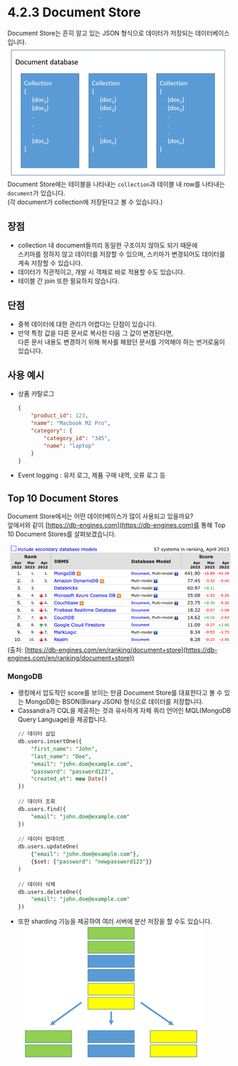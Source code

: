 # 4.2.3 Document Store

Document Store는 흔히 알고 있는 JSON 형식으로 데이터가 저장되는 데이터베이스 입니다.
<br>![document_db](./images/4.2.3_document_db.png)
<br>Document Store에는 테이블을 나타내는 `collection`과 테이블 내 row를 나타내는 `document`가 있습니다.
<br>(각 document가 collection에 저장된다고 볼 수 있습니다.)

## 장점
- collection 내 document들끼리 동일한 구조이지 않아도 되기 때문에
<br>스키마를 정하지 않고 데이터를 저장할 수 있으며, 스키마가 변경되어도 데이터를 계속 저장할 수 있습니다.
- 데이터가 직관적이고, 개발 시 객체로 바로 적용할 수도 있습니다.
- 테이블 간 join 또한 필요하지 않습니다.

## 단점
- 중복 데이터에 대한 관리가 어렵다는 단점이 있습니다.
- 만약 특정 값을 다른 문서로 복사한 다음 그 값이 변경된다면,
<br>다른 문서 내용도 변경하기 위해 복사를 해왔던 문서를 기억해야 하는 번거로움이 있습니다.

## 사용 예시
- 상품 카탈로그
    ```json
    {
        "product_id": 123,
        "name": "Macbook M2 Pro",
        "category": {
            "category_id": "345",
            "name": "laptop"
        }
    }
    ```
- Event logging : 유저 로그, 제품 구매 내역, 오류 로그 등

## Top 10 Document Stores

Document Store에서는 어떤 데이터베이스가 많이 사용되고 있을까요?
<br>앞에서와 같이 [https://db-engines.com](https://db-engines.com)를 통해 Top 10 Document Stores를 살펴보겠습니다.

![document_db_rank](./images/4.2.3_document_db_rank.png)
(출처: [https://db-engines.com/en/ranking/document+store](https://db-engines.com/en/ranking/document+store))

### MongoDB
- 랭킹에서 압도적인 score를 보이는 만큼 Document Store를 대표한다고 볼 수 있는 MongoDB는 BSON(Binary JSON) 형식으로 데이터를 저장합니다.
- Cassandra가 CQL을 제공하는 것과 유사하게 자체 쿼리 언어인 MQL(MongoDB Query Language)을 제공합니다.
    ```sql
    // 데이터 삽입
    db.users.insertOne({
        "first_name": "John",
        "last_name": "Doe",
        "email": "john.doe@example.com",
        "password": "password123",
        "created_at": new Date()
    })

    // 데이터 조회
    db.users.find({
        "email": "john.doe@example.com"
    })

    // 데이터 업데이트
    db.users.updateOne(
        {"email": "john.doe@example.com"},
        {$set: {"password": "newpassword123"}}
    )

    // 데이터 삭제
    db.users.deleteOne({
        "email": "john.doe@example.com"
    })
    ```
- 또한 sharding 기능을 제공하여 여러 서버에 분산 저장을 할 수도 있습니다.
    ![sharding](./images/4.2.3_sharding.png)


<script src="https://utteranc.es/client.js"
        repo="Pseudo-Lab/data-engineering-for-everybody"
        issue-term="pathname"
        label="comments"
        theme="preferred-color-scheme"
        crossorigin="anonymous"
        async>
</script>